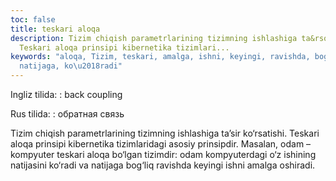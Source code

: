 ```yaml
---
toc: false
title: teskari aloqa
description: Tizim chiqish parametrlarining tizimning ishlashiga ta&rsquo;sir ko&lsquo;rsatishi.
  Teskari aloqa prinsipi kibernetika tizimlari...
keywords: "aloqa, Tizim, teskari, amalga, ishni, keyingi, ravishda, bog\u2018liq,
  natijaga, ko\u2018radi"
---
```


Ingliz tilida:
:   back coupling

Rus tilida:
:   обратная связь

Tizim chiqish parametrlarining tizimning ishlashiga ta’sir ko‘rsatishi. Teskari aloqa prinsipi kibernetika tizimlaridagi asosiy prinsipdir. Masalan, odam – kompyuter teskari aloqa bo‘lgan tizimdir: odam kompyuterdagi o‘z ishining natijasini ko‘radi va natijaga bog‘liq ravishda keyingi ishni amalga oshiradi.